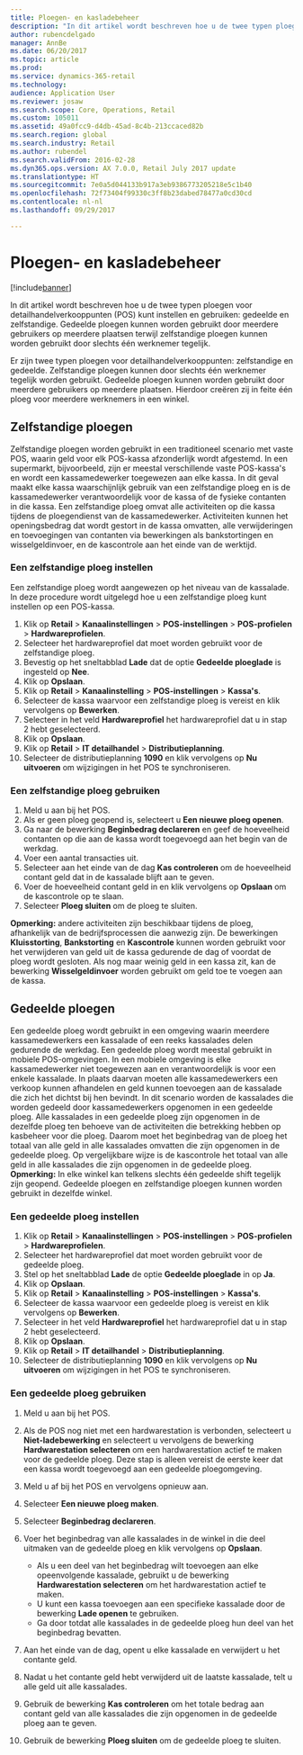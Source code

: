 ```yaml
---
title: Ploegen- en kasladebeheer
description: "In dit artikel wordt beschreven hoe u de twee typen ploegen voor detailhandelverkooppunten (POS) kunt instellen en gebruiken: gedeelde en zelfstandige. Gedeelde ploegen kunnen worden gebruikt door meerdere gebruikers op meerdere plaatsen terwijl zelfstandige ploegen kunnen worden gebruikt door slechts één werknemer tegelijk."
author: rubencdelgado
manager: AnnBe
ms.date: 06/20/2017
ms.topic: article
ms.prod: 
ms.service: dynamics-365-retail
ms.technology: 
audience: Application User
ms.reviewer: josaw
ms.search.scope: Core, Operations, Retail
ms.custom: 105011
ms.assetid: 49a0fcc9-d4db-45ad-8c4b-213ccaced82b
ms.search.region: global
ms.search.industry: Retail
ms.author: rubendel
ms.search.validFrom: 2016-02-28
ms.dyn365.ops.version: AX 7.0.0, Retail July 2017 update
ms.translationtype: HT
ms.sourcegitcommit: 7e0a5d044133b917a3eb9386773205218e5c1b40
ms.openlocfilehash: 72f73404f99330c3ff8b23dabed78477a0cd30cd
ms.contentlocale: nl-nl
ms.lasthandoff: 09/29/2017

---
```


# <a name="shift-and-cash-drawer-management"></a>Ploegen- en kasladebeheer

[!include[banner](includes/banner.md)]


In dit artikel wordt beschreven hoe u de twee typen ploegen voor detailhandelverkooppunten (POS) kunt instellen en gebruiken: gedeelde en zelfstandige. Gedeelde ploegen kunnen worden gebruikt door meerdere gebruikers op meerdere plaatsen terwijl zelfstandige ploegen kunnen worden gebruikt door slechts één werknemer tegelijk.

Er zijn twee typen ploegen voor detailhandelverkooppunten: zelfstandige en gedeelde. Zelfstandige ploegen kunnen door slechts één werknemer tegelijk worden gebruikt. Gedeelde ploegen kunnen worden gebruikt door meerdere gebruikers op meerdere plaatsen. Hierdoor creëren zij in feite één ploeg voor meerdere werknemers in een winkel.

## <a name="standalone-shifts"></a>Zelfstandige ploegen
Zelfstandige ploegen worden gebruikt in een traditioneel scenario met vaste POS, waarin geld voor elk POS-kassa afzonderlijk wordt afgestemd. In een supermarkt, bijvoorbeeld, zijn er meestal verschillende vaste POS-kassa's en wordt een kassamedewerker toegewezen aan elke kassa. In dit geval maakt elke kassa waarschijnlijk gebruik van een zelfstandige ploeg en is de kassamedewerker verantwoordelijk voor de kassa of de fysieke contanten in die kassa. Een zelfstandige ploeg omvat alle activiteiten op die kassa tijdens de ploegendienst van de kassamedewerker. Activiteiten kunnen het openingsbedrag dat wordt gestort in de kassa omvatten, alle verwijderingen en toevoegingen van contanten via bewerkingen als bankstortingen en wisselgeldinvoer, en de kascontrole aan het einde van de werktijd.

### <a name="set-up-a-stand-alone-shift"></a>Een zelfstandige ploeg instellen

Een zelfstandige ploeg wordt aangewezen op het niveau van de kassalade. In deze procedure wordt uitgelegd hoe u een zelfstandige ploeg kunt instellen op een POS-kassa.

1.  Klik op **Retail** &gt; **Kanaalinstellingen** &gt; **POS-instellingen** &gt; **POS-profielen** &gt; **Hardwareprofielen**.
2.  Selecteer het hardwareprofiel dat moet worden gebruikt voor de zelfstandige ploeg.
3.  Bevestig op het sneltabblad **Lade** dat de optie **Gedeelde ploeglade** is ingesteld op **Nee**.
4.  Klik op **Opslaan**.
5.  Klik op **Retail** &gt; **Kanaalinstelling** &gt; **POS-instellingen** &gt; **Kassa's**.
6.  Selecteer de kassa waarvoor een zelfstandige ploeg is vereist en klik vervolgens op **Bewerken**.
7.  Selecteer in het veld **Hardwareprofiel** het hardwareprofiel dat u in stap 2 hebt geselecteerd.
8.  Klik op **Opslaan**.
9.  Klik op **Retail** &gt; **IT detailhandel** &gt; **Distributieplanning**.
10. Selecteer de distributieplanning **1090** en klik vervolgens op **Nu uitvoeren** om wijzigingen in het POS te synchroniseren.

### <a name="use-a-stand-alone-shift"></a>Een zelfstandige ploeg gebruiken

1.  Meld u aan bij het POS.
2.  Als er geen ploeg geopend is, selecteert u **Een nieuwe ploeg openen**.
3.  Ga naar de bewerking **Beginbedrag declareren** en geef de hoeveelheid contanten op die aan de kassa wordt toegevoegd aan het begin van de werkdag.
4.  Voer een aantal transacties uit.
5.  Selecteer aan het einde van de dag **Kas controleren** om de hoeveelheid contant geld dat in de kassalade blijft aan te geven.
6.  Voer de hoeveelheid contant geld in en klik vervolgens op **Opslaan** om de kascontrole op te slaan.
7.  Selecteer **Ploeg sluiten** om de ploeg te sluiten.

**Opmerking:** andere activiteiten zijn beschikbaar tijdens de ploeg, afhankelijk van de bedrijfsprocessen die aanwezig zijn. De bewerkingen **Kluisstorting**, **Bankstorting** en **Kascontrole** kunnen worden gebruikt voor het verwijderen van geld uit de kassa gedurende de dag of voordat de ploeg wordt gesloten. Als nog maar weinig geld in een kassa zit, kan de bewerking **Wisselgeldinvoer** worden gebruikt om geld toe te voegen aan de kassa.

## <a name="shared-shifts"></a>Gedeelde ploegen
Een gedeelde ploeg wordt gebruikt in een omgeving waarin meerdere kassamedewerkers een kassalade of een reeks kassalades delen gedurende de werkdag. Een gedeelde ploeg wordt meestal gebruikt in mobiele POS-omgevingen. In een mobiele omgeving is elke kassamedewerker niet toegewezen aan en verantwoordelijk is voor een enkele kassalade. In plaats daarvan moeten alle kassamedewerkers een verkoop kunnen afhandelen en geld kunnen toevoegen aan de kassalade die zich het dichtst bij hen bevindt. In dit scenario worden de kassalades die worden gedeeld door kassamedewerkers opgenomen in een gedeelde ploeg. Alle kassalades in een gedeelde ploeg zijn opgenomen in de dezelfde ploeg ten behoeve van de activiteiten die betrekking hebben op kasbeheer voor die ploeg. Daarom moet het beginbedrag van de ploeg het totaal van alle geld in alle kassalades omvatten die zijn opgenomen in de gedeelde ploeg. Op vergelijkbare wijze is de kascontrole het totaal van alle geld in alle kassalades die zijn opgenomen in de gedeelde ploeg. **Opmerking:** In elke winkel kan telkens slechts één gedeelde shift tegelijk zijn geopend. Gedeelde ploegen en zelfstandige ploegen kunnen worden gebruikt in dezelfde winkel.

### <a name="set-up-a-shared-shift"></a>Een gedeelde ploeg instellen

1.  Klik op **Retail** &gt; **Kanaalinstellingen** &gt; **POS-instellingen** &gt; **POS-profielen** &gt; **Hardwareprofielen**.
2.  Selecteer het hardwareprofiel dat moet worden gebruikt voor de gedeelde ploeg.
3.  Stel op het sneltabblad **Lade** de optie **Gedeelde ploeglade** in op **Ja**.
4.  Klik op **Opslaan**.
5.  Klik op **Retail** &gt; **Kanaalinstelling** &gt; **POS-instellingen** &gt; **Kassa's**.
6.  Selecteer de kassa waarvoor een gedeelde ploeg is vereist en klik vervolgens op **Bewerken**.
7.  Selecteer in het veld **Hardwareprofiel** het hardwareprofiel dat u in stap 2 hebt geselecteerd.
8.  Klik op **Opslaan**.
9.  Klik op **Retail** &gt; **IT detailhandel** &gt; **Distributieplanning**.
10. Selecteer de distributieplanning **1090** en klik vervolgens op **Nu uitvoeren** om wijzigingen in het POS te synchroniseren.

### <a name="use-a-shared-shift"></a>Een gedeelde ploeg gebruiken

1.  Meld u aan bij het POS.
2.  Als de POS nog niet met een hardwarestation is verbonden, selecteert u **Niet-ladebewerking** en selecteert u vervolgens de bewerking **Hardwarestation selecteren** om een hardwarestation actief te maken voor de gedeelde ploeg. Deze stap is alleen vereist de eerste keer dat een kassa wordt toegevoegd aan een gedeelde ploegomgeving.
3.  Meld u af bij het POS en vervolgens opnieuw aan.
4.  Selecteer **Een nieuwe ploeg maken**.
5.  Selecteer **Beginbedrag declareren**.
6.  Voer het beginbedrag van alle kassalades in de winkel in die deel uitmaken van de gedeelde ploeg en klik vervolgens op **Opslaan**.
    -   Als u een deel van het beginbedrag wilt toevoegen aan elke opeenvolgende kassalade, gebruikt u de bewerking **Hardwarestation selecteren** om het hardwarestation actief te maken.
    -   U kunt een kassa toevoegen aan een specifieke kassalade door de bewerking **Lade openen** te gebruiken.
    -   Ga door totdat alle kassalades in de gedeelde ploeg hun deel van het beginbedrag bevatten.

7.  Aan het einde van de dag, opent u elke kassalade en verwijdert u het contante geld.
8.  Nadat u het contante geld hebt verwijderd uit de laatste kassalade, telt u alle geld uit alle kassalades.
9.  Gebruik de bewerking **Kas controleren** om het totale bedrag aan contant geld van alle kassalades die zijn opgenomen in de gedeelde ploeg aan te geven.
10. Gebruik de bewerking **Ploeg sluiten** om de gedeelde ploeg te sluiten.





